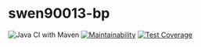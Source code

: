 # swen90013-bp

![Java CI with Maven](https://github.com/omjadas/swen90013-bp/workflows/Java%20CI%20with%20Maven/badge.svg?branch=master)
[![Maintainability](https://api.codeclimate.com/v1/badges/2586b29eeb0fd661e80d/maintainability)](https://codeclimate.com/github/omjadas/swen90013-bp/maintainability)
[![Test Coverage](https://api.codeclimate.com/v1/badges/2586b29eeb0fd661e80d/test_coverage)](https://codeclimate.com/github/omjadas/swen90013-bp/test_coverage)
